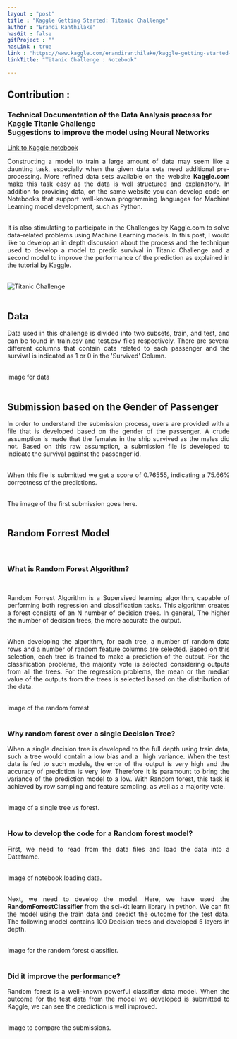 ```yaml
---
layout : "post"
title : "Kaggle Getting Started: Titanic Challenge"
author : "Erandi Ranthilake"
hasGit : false
gitProject : ""
hasLink : true
link : "https://www.kaggle.com/erandiranthilake/kaggle-getting-started-with-titanic"
linkTitle: "Titanic Challenge : Notebook"

---
```

<h2>Contribution :</h2>
<h3>Technical Documentation of the Data Analysis process for Kaggle Titanic Challenge<br>
Suggestions to improve the model using Neural Networks</h3>

<a href="https://www.kaggle.com/erandiranthilake/kaggle-getting-started-with-titanic">Link to Kaggle notebook</a>

<div style="text-align: justify"> 
Constructing a model to train a large amount of data may seem like a daunting task, especially when the given data sets need additional pre-processing. More refined data sets available on the website <b>Kaggle.com</b> make this task easy as the data is well structured and explanatory. In addition to providing data, on the same website you can develop code on Notebooks that support well-known programming languages for Machine Learning model development, such as Python.<br><br>
  
It is also stimulating to participate in the Challenges by Kaggle.com to solve data-related problems using Machine Learning models. In this post, I would like to develop an in depth discussion about the process and the technique used to develop a model to predic survival in Titanic Challenge and a second model to improve the performance of the prediction as explained in the tutorial by Kaggle.<br><br>


<img src="titanicChallenge.jpeg" alt="Titanic Challenge"><br><br>

<h2>Data</h2>
Data used in this challenge is divided into two subsets, train, and test, and can be found in train.csv and test.csv files respectively. There are several different columns that contain data related to each passenger and the survival is indicated as 1 or 0 in the 'Survived' Column.<br><br>

image for data<br><br>
  
<h2>Submission based on the Gender of Passenger</h2> 
In order to understand the submission process, users are provided with a file that is developed based on the gender of the passenger. A crude assumption is made that the females in the ship survived as the males did not. Based on this raw assumption, a submission file is developed to indicate the survival against the passenger id. <br><br>

When this file is submitted we get a score of 0.76555, indicating a 75.66% correctness of the predictions.<br><br>

The image of the first submission goes here. <br><br>

<h2>Random Forrest Model</h2> 
<h3>What is Random Forest Algorithm? </h3> 

Random Forrest Algorithm is a Supervised learning algorithm, capable of performing both regression and classification tasks. This algorithm creates a forest consists of an N number of decision trees. In general, The higher the number of decision trees, the more accurate the output.<br><br>

When developing the algorithm, for each tree, a number of random data rows and a number of random feature columns are selected. Based on this selection, each tree is trained to make a prediction of the output. For the classification problems, the majority vote is selected considering outputs from all the trees. For the regression problems, the mean or the median value of the outputs from the trees is selected based on the distribution of the data.<br><br>

image of the random forrest<br><br>

<h3>Why random forest over a single Decision Tree? </h3>

When a single decision tree is developed to the full depth using train data, such a tree would contain a low bias and a  high variance. When the test data is fed to such models, the error of the output is very high and the accuracy of prediction is very low. Therefore it is paramount to bring the variance of the prediction model to a low. With Random forest, this task is achieved by row sampling and feature sampling, as well as a majority vote.<br><br>

Image of a single tree vs forest.<br><br>

<h3>How to develop the code for a Random forest model? </h3>

First, we need to read from the data files and load the data into a Dataframe.<br><br>

Image of notebook loading data.<br><br>

Next, we need to develop the model. Here, we have used the <b>RandomForrestClassifier</b> from the sci-kit learn library in python. We can fit the model using the train data and predict the outcome for the test data. The following model contains 100 Decision trees and developed 5 layers in depth.<br><br>

Image for the random forest classifier.<br><br>

<h3>Did it improve the performance? </h3>

Random forest is a well-known powerful classifier data model. When the outcome for the test data from the model we developed is submitted to Kaggle, we can see the prediction is well improved.<br><br>

Image to compare the submissions.<br><br>

</div>
